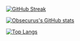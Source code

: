 [![GitHub Streak](https://streak-stats.demolab.com/?user=Obsecurus&theme=dark)]()


[![Obsecurus's GitHub stats](https://github-readme-stats.vercel.app/api?username=Obsecurus&show_icons=true&theme=dark&count_private=true)]()

[![Top Langs](https://github-readme-stats.vercel.app/api/top-langs/?username=Obsecurus&layout=compact&theme=dark&count_private=true)]()
